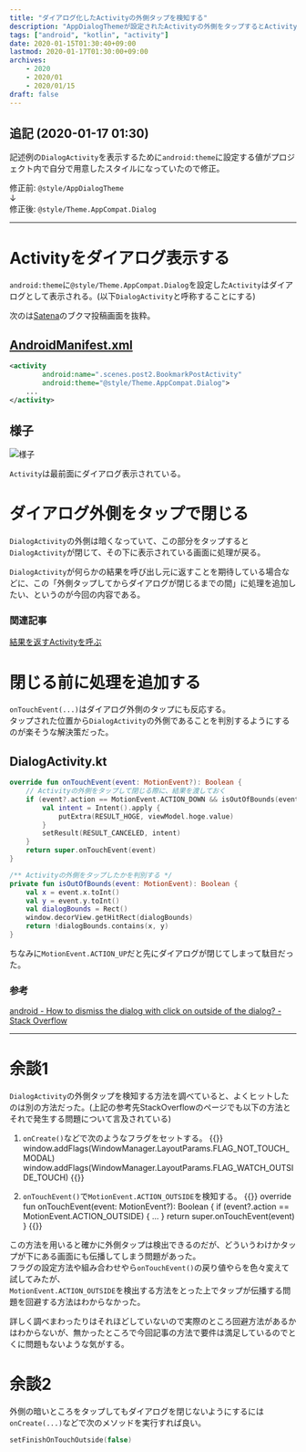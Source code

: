 ```yaml
---
title: "ダイアログ化したActivityの外側タップを検知する"
description: "AppDialogThemeが設定されたActivityの外側をタップするとActivityが閉じるが、その前に何らかの処理を追加する方法"
tags: ["android", "kotlin", "activity"]
date: 2020-01-15T01:30:40+09:00
lastmod: 2020-01-17T01:30:00+09:00
archives:
    - 2020
    - 2020/01
    - 2020/01/15
draft: false
---
```


## 追記 (2020-01-17 01:30)

記述例の`DialogActivity`を表示するために`android:theme`に設定する値がプロジェクト内で自分で用意したスタイルになっていたので修正。

修正前: `@style/AppDialogTheme`  
↓  
修正後: `@style/Theme.AppCompat.Dialog`

---

# Activityをダイアログ表示する

`android:theme`に`@style/Theme.AppCompat.Dialog`を設定した`Activity`はダイアログとして表示される。(以下`DialogActivity`と呼称することにする)

次のは[Satena](https://play.google.com/store/apps/details?id=com.suihan74.satena)のブクマ投稿画面を抜粋。

## [AndroidManifest.xml](https://github.com/suihan74/Satena/blob/master/app/src/main/AndroidManifest.xml)
```xml {linenos=table, linenostart=62}
<activity
        android:name=".scenes.post2.BookmarkPostActivity"
        android:theme="@style/Theme.AppCompat.Dialog">
    ...
</activity>
```

## 様子

![様子](/images/2020/01_15_00_00.png "Activityは最前面にダイアログ表示されている。")

`Activity`は最前面にダイアログ表示されている。


# ダイアログ外側をタップで閉じる

`DialogActivity`の外側は暗くなっていて、この部分をタップすると`DialogActivity`が閉じて、その下に表示されている画面に処理が戻る。

`DialogActivity`が何らかの結果を呼び出し元に返すことを期待している場合などに、この「外側タップしてからダイアログが閉じるまでの間」に処理を追加したい、というのが今回の内容である。

### 関連記事
[結果を返すActivityを呼ぶ](/posts/2020/01_07_00_start_activity_for_result/)


# 閉じる前に処理を追加する

`onTouchEvent(...)`はダイアログ外側のタップにも反応する。  
タップされた位置から`DialogActivity`の外側であることを判別するようにするのが楽そうな解決策だった。

## DialogActivity.kt

```kt
override fun onTouchEvent(event: MotionEvent?): Boolean {
    // Activityの外側をタップして閉じる際に、結果を渡しておく
    if (event?.action == MotionEvent.ACTION_DOWN && isOutOfBounds(event)) {
        val intent = Intent().apply {
            putExtra(RESULT_HOGE, viewModel.hoge.value)
        }
        setResult(RESULT_CANCELED, intent)
    }
    return super.onTouchEvent(event)
}

/** Activityの外側をタップしたかを判別する */
private fun isOutOfBounds(event: MotionEvent): Boolean {
    val x = event.x.toInt()
    val y = event.y.toInt()
    val dialogBounds = Rect()
    window.decorView.getHitRect(dialogBounds)
    return !dialogBounds.contains(x, y)
}
```

ちなみに`MotionEvent.ACTION_UP`だと先にダイアログが閉じてしまって駄目だった。

### 参考
[android - How to dismiss the dialog with click on outside of the dialog? - Stack Overflow](https://stackoverflow.com/a/24435357)

---

# 余談1

`DialogActivity`の外側タップを検知する方法を調べていると、よくヒットしたのは別の方法だった。(上記の参考先StackOverflowのページでも以下の方法とそれで発生する問題について言及されている)

1. `onCreate()`などで次のようなフラグをセットする。
{{<highlight kotlin>}}
window.addFlags(WindowManager.LayoutParams.FLAG_NOT_TOUCH_MODAL)
window.addFlags(WindowManager.LayoutParams.FLAG_WATCH_OUTSIDE_TOUCH)
{{</highlight>}}

2. `onTouchEvent()`で`MotionEvent.ACTION_OUTSIDE`を検知する。
{{<highlight kotlin>}}
override fun onTouchEvent(event: MotionEvent?): Boolean {
    if (event?.action == MotionEvent.ACTION_OUTSIDE) {
        ...
    }
    return super.onTouchEvent(event)
}
{{</highlight>}}

この方法を用いると確かに外側タップは検出できるのだが、どういうわけかタップが下にある画面にも伝播してしまう問題があった。  
フラグの設定方法や組み合わせやら`onTouchEvent()`の戻り値やらを色々変えて試してみたが、  
`MotionEvent.ACTION_OUTSIDE`を検出する方法をとった上でタップが伝播する問題を回避する方法はわからなかった。

詳しく調べまわったりはそれほどしていないので実際のところ回避方法があるかはわからないが、無かったところで今回記事の方法で要件は満足しているのでとくに問題もないような気がする。


# 余談2

外側の暗いところをタップしてもダイアログを閉じないようにするには`onCreate(...)`などで次のメソッドを実行すれば良い。

```kt
setFinishOnTouchOutside(false)
```
